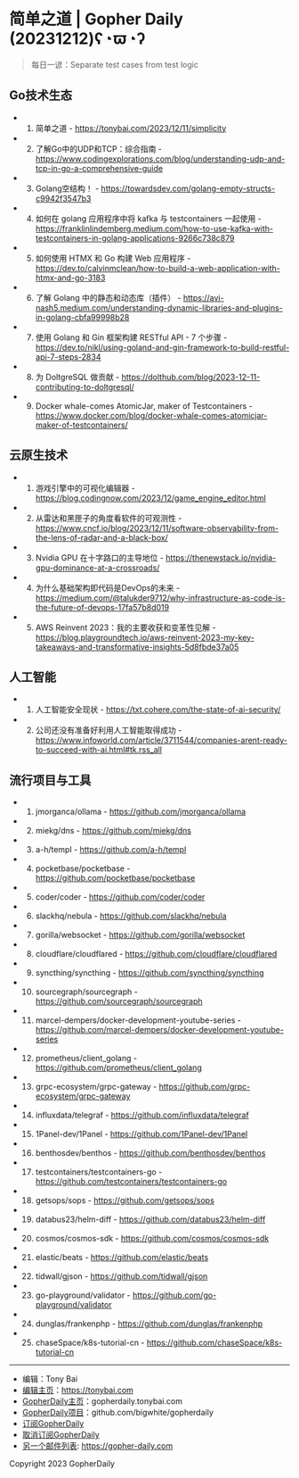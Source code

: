 # 简单之道 | Gopher Daily (20231212)ʕ◔ϖ◔ʔ

>每日一谚：Separate test cases from test logic

## Go技术生态


- 1. 简单之道 - https://tonybai.com/2023/12/11/simplicity

- 2. 了解Go中的UDP和TCP：综合指南 - https://www.codingexplorations.com/blog/understanding-udp-and-tcp-in-go-a-comprehensive-guide

- 3. Golang空结构！ - https://towardsdev.com/golang-empty-structs-c9942f3547b3

- 4. 如何在 golang 应用程序中将 kafka 与 testcontainers 一起使用 - https://franklinlindemberg.medium.com/how-to-use-kafka-with-testcontainers-in-golang-applications-9266c738c879

- 5. 如何使用 HTMX 和 Go 构建 Web 应用程序 - https://dev.to/calvinmclean/how-to-build-a-web-application-with-htmx-and-go-3183

- 6. 了解 Golang 中的静态和动态库（插件） - https://avi-nash5.medium.com/understanding-dynamic-libraries-and-plugins-in-golang-cbfa99998b28

- 7. 使用 Golang 和 Gin 框架构建 RESTful API - 7 个步骤 - https://dev.to/nikl/using-goland-and-gin-framework-to-build-restful-api-7-steps-2834

- 8. 为 DoltgreSQL 做贡献 - https://dolthub.com/blog/2023-12-11-contributing-to-doltgresql/

- 9. Docker whale-comes AtomicJar, maker of Testcontainers - https://www.docker.com/blog/docker-whale-comes-atomicjar-maker-of-testcontainers/


## 云原生技术


- 1. 游戏引擎中的可视化编辑器 - https://blog.codingnow.com/2023/12/game_engine_editor.html

- 2. 从雷达和黑匣子的角度看软件的可观测性 - https://www.cncf.io/blog/2023/12/11/software-observability-from-the-lens-of-radar-and-a-black-box/

- 3. Nvidia GPU 在十字路口的主导地位 - https://thenewstack.io/nvidia-gpu-dominance-at-a-crossroads/

- 4. 为什么基础架构即代码是DevOps的未来 - https://medium.com/@talukder9712/why-infrastructure-as-code-is-the-future-of-devops-17fa57b8d019

- 5. AWS Reinvent 2023：我的主要收获和变革性见解 - https://blog.playgroundtech.io/aws-reinvent-2023-my-key-takeaways-and-transformative-insights-5d8fbde37a05


## 人工智能


- 1. 人工智能安全现状 - https://txt.cohere.com/the-state-of-ai-security/

- 2. 公司还没有准备好利用人工智能取得成功 - https://www.infoworld.com/article/3711544/companies-arent-ready-to-succeed-with-ai.html#tk.rss_all


## 流行项目与工具


- 1. jmorganca/ollama - https://github.com/jmorganca/ollama

- 2. miekg/dns - https://github.com/miekg/dns

- 3. a-h/templ - https://github.com/a-h/templ

- 4. pocketbase/pocketbase - https://github.com/pocketbase/pocketbase

- 5. coder/coder - https://github.com/coder/coder

- 6. slackhq/nebula - https://github.com/slackhq/nebula

- 7. gorilla/websocket - https://github.com/gorilla/websocket

- 8. cloudflare/cloudflared - https://github.com/cloudflare/cloudflared

- 9. syncthing/syncthing - https://github.com/syncthing/syncthing

- 10. sourcegraph/sourcegraph - https://github.com/sourcegraph/sourcegraph

- 11. marcel-dempers/docker-development-youtube-series - https://github.com/marcel-dempers/docker-development-youtube-series

- 12. prometheus/client_golang - https://github.com/prometheus/client_golang

- 13. grpc-ecosystem/grpc-gateway - https://github.com/grpc-ecosystem/grpc-gateway

- 14. influxdata/telegraf - https://github.com/influxdata/telegraf

- 15. 1Panel-dev/1Panel - https://github.com/1Panel-dev/1Panel

- 16. benthosdev/benthos - https://github.com/benthosdev/benthos

- 17. testcontainers/testcontainers-go - https://github.com/testcontainers/testcontainers-go

- 18. getsops/sops - https://github.com/getsops/sops

- 19. databus23/helm-diff - https://github.com/databus23/helm-diff

- 20. cosmos/cosmos-sdk - https://github.com/cosmos/cosmos-sdk

- 21. elastic/beats - https://github.com/elastic/beats

- 22. tidwall/gjson - https://github.com/tidwall/gjson

- 23. go-playground/validator - https://github.com/go-playground/validator

- 24. dunglas/frankenphp - https://github.com/dunglas/frankenphp

- 25. chaseSpace/k8s-tutorial-cn - https://github.com/chaseSpace/k8s-tutorial-cn


----

- 编辑：Tony Bai
- [编辑主页](https://tonybai.com)：https://tonybai.com
- [GopherDaily主页](https://gopherdaily.tonybai.com)：gopherdaily.tonybai.com
- [GopherDaily项目](https://github.com/bigwhite/gopherdaily)：github.com/bigwhite/gopherdaily
- [订阅GopherDaily](https://gopherdaily.tonybai.com/subscribe)
- [取消订阅GopherDaily](https://gopherdaily.tonybai.com/unsubscribe)
- [另一个邮件列表](https://gopher-daily.com): https://gopher-daily.com

Copyright 2023 GopherDaily
